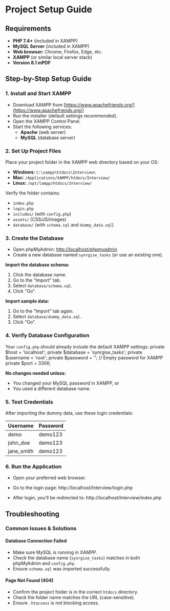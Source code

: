 # Project Setup Guide

## Requirements

- **PHP 7.4+** (included in XAMPP)
- **MySQL Server** (included in XAMPP)
- **Web browser:** Chrome, Firefox, Edge, etc.
- **XAMPP** (or similar local server stack)
- **Version 8.1 mPDF**

## Step-by-Step Setup Guide

### 1. Install and Start XAMPP

- Download XAMPP from [https://www.apachefriends.org/](https://www.apachefriends.org/)
- Run the installer (default settings recommended).
- Open the XAMPP Control Panel.
- Start the following services:
  - **Apache** (web server)
  - **MySQL** (database server)

### 2. Set Up Project Files

Place your project folder in the XAMPP web directory based on your OS:

- **Windows:** `C:\xampp\htdocs\Interview\`
- **Mac:** `/Applications/XAMPP/htdocs/Interview/`
- **Linux:** `/opt/lampp/htdocs/Interview/`

Verify the folder contains:

- `index.php`
- `login.php`
- `includes/` (with `config.php`)
- `assets/` (CSS/JS/images)
- `database/` (with `schema.sql` and `dummy_data.sql`)

### 3. Create the Database

- Open phpMyAdmin: [http://localhost/phpmyadmin](http://localhost/phpmyadmin)
- Create a new database named `synrgise_tasks` (or use an existing one).

**Import the database schema:**

  1. Click the database name.
  2. Go to the "Import" tab.
  3. Select `database/schema.sql`.
  4. Click "Go".

**Import sample data:**

  1. Go to the "Import" tab again.
  2. Select `database/dummy_data.sql`.
  3. Click "Go".

### 4. Verify Database Configuration

Your `config.php` should already include the default XAMPP settings:
private $host = 'localhost';
private $database = 'synrgise_tasks';
private $username = 'root';
private $password = ''; // Empty password for XAMPP
private $port = 3306;

**No changes needed unless:**

- You changed your MySQL password in XAMPP, or
- You used a different database name.

### 5. Test Credentials

After importing the dummy data, use these login credentials:

| Username     | Password  |
| ------------ | --------- |
| demo         | demo123   |
| john_doe     | demo123   |
| jane_smith   | demo123   |

### 6. Run the Application

- Open your preferred web browser.
- Go to the login page:
http://localhost/Interview/login.php

- After login, you'll be redirected to:
http://localhost/Interview/index.php


## Troubleshooting

### Common Issues & Solutions

#### Database Connection Failed

- Make sure MySQL is running in XAMPP.
- Check the database name (`synrgise_tasks`) matches in both phpMyAdmin and `config.php`.
- Ensure `schema.sql` was imported successfully.

#### Page Not Found (404)

- Confirm the project folder is in the correct `htdocs` directory.
- Check the folder name matches the URL (case-sensitive).
- Ensure `.htaccess` is not blocking access.